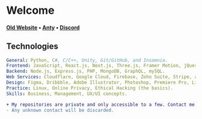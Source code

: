 
# Welcome

<h4><a href="https://aspect.cx">Old Website</a> • <a href="https://anty.aspect.cx">Anty</a> • <a href="https://discord.gg/ZnFRgD6nKp">Discord</a></h4>


 
## Technologies
 
 ```yaml
General: Python, C#, C/C++, Unity, Git/GitHub, and Insomnia.
Frontend: JavaScript, React.js, Next.js, Three.js, Framer Motion, jQuery, HTML, CSS, TailwindCSS, SASS, Bootstrap, and Material-UI.
Backend: Node.js, Express.js, PHP, MongoDB, GraphQL, mySQL.
Web Services: Cloudflare, Google Cloud, Firebase, Zoho Suite, Stripe, and Paypal.
Design: Figma, Dribbble, Adobe Illustrator, Photoshop, Premiere Pro, Lightroom and After Effects.
Practice: Linux, Online Privacy, Ethical Hacking (the basics).
Skills: Business, Management, UX/UI concepts.
 
 ```

```diff
+ My repositories are private and only accessible to a few. Contact me if you wish to access a specific repository.
- Any unknown contact will be discarded.
```
